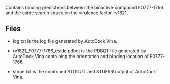 Contains binding predictions between the bioactive compound F0777-1766 and the cside search space on the virulence factor rv1821.

## Files

- log.txt is the log file generated by AutoDock Vina.

- rv1821_F0777-1766_cside.pdbqt is the PDBQT file generated by AutoDock Vina containing the orientation and binding location of F0777-1766.

- stdoe.txt is the combined STDOUT and STDERR output of AutoDock Vina.

